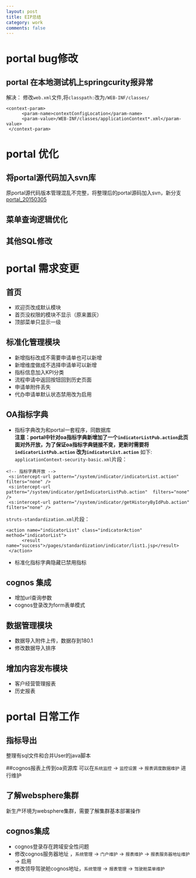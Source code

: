 ```yaml
---
layout: post
title: EIP总结
category: work
comments: false
---
```


# portal bug修改
## portal 在本地测试机上springcurity报异常
解决：
修改`web.xml`文件,将`classpath:`改为`/WEB-INF/classes/`

```
<context-param>
	  <param-name>contextConfigLocation</param-name>
	  <param-value>/WEB-INF/classes/applicationContext*.xml</param-value>
 </context-param>
```

# portal 优化
## 将portal源代码加入svn库
原portal源代码版本管理混乱不完整，将整理后的portal源码加入svn，新分支[portal_20150305](https://10.137.80.91:6103/svn/root/EIP/EIP2/dwcode/portal-java/dataapp_20150305)
## 菜单查询逻辑优化
## 其他SQL修改

# portal 需求变更

## 首页
+ 欢迎页改成默认模块
+ 首页没权限的模块不显示（原来置灰）
+ 顶部菜单只显示一级

## 标准化管理模块
+ 新增指标改成不需要申请单也可以新增
+ 新增维度做成不选择申请单可以新增
+ 指标信息加入KPI分类
+ 流程申请中返回按钮回到历史页面
+ 申请单附件丢失
+ 代办申请单默认状态禁用改为启用

## OA指标字典
+ 指标字典改为和portal一套程序，同数据库  
**注意：portal中针对oa指标字典新增加了一个`indicatorListPub.action`此页面对外开放，为了保证oa指标字典链接不变，更新时需要将`indicatorListPub.action` 改为`indicatorList.action`**
如下:
`applicationContext-security-basic.xml`片段：

```
<!-- 指标字典开放 -->
 <s:intercept-url pattern="/system/indicator/indicatorList.action"  filters="none" /> 
 <s:intercept-url pattern="/system/indicator/getIndicatorListPub.action"  filters="none" /> 
 <s:intercept-url pattern="/system/indicator/getHistoryByIdPub.action"  filters="none" />
```

`struts-standardization.xml`片段：

```
<action name="indicatorList" class="indicatorAction" method="indicatorList">
	  <result name="success">/pages/standardization/indicator/list1.jsp</result>
 </action>
```

+ 标准化指标字典隐藏已禁用指标

## cognos 集成
+ 增加url查询参数
+ cognos登录改为form表单模式


## 数据管理模块
+ 数据导入附件上传，数据存到180.1
+ 修改数据导入排序

## 增加内容发布模块
+ 客户经营管理报表
+ 历史报表




# portal 日常工作
## 指标导出
整理有sql文件和合并User的java脚本

##cognos报表上传到oa资源库
可以在`系统监控` -> `监控设置` -> `报表调度数据维护` 进行维护

## 了解websphere集群
新生产环境为websphere集群，需要了解集群基本部署操作

## cognos集成
+ cognos登录存在跨域安全性问题
+ 修改cognos服务器地址 ，`系统管理` -> `门户维护` -> `报表维护` -> `报表服务器地址维护` -> 启用
+ 修改领导驾驶舱cognos地址，`系统管理` -> `报表管理` -> `驾驶舱菜单维护` 



